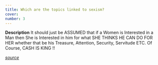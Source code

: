 ```yaml
---
title: Which are the topics linked to sexism?
cover: 
number: 3
---
```


**Description**
It should just be ASSUMED that if a Women is Interested in a Man then She is Interested in him for what SHE THINKS HE CAN DO FOR HER whether that be his Treasure, Attention, Security, Servitude ETC. Of Course, CASH IS KING !!

[*source*](https://www.mgtow.com/forums/topic/the-reason-why-all-women-are-gold-diggers/)
